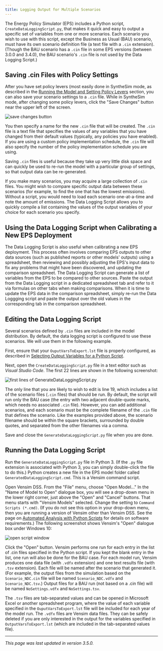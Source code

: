 ```yaml
---
title: Logging Output for Multiple Scenarios
---
```


The Energy Policy Simulator (EPS) includes a Python script, `CreateDataLoggingScript.py`, that makes it quick and easy to output a specific set of variables from one or more scenarios.  Each scenario you wish to use with this script, except the Business as Usual (BAU) scenario, must have its own scenario definition file (a text file with a `.cin` extension).  (Though the BAU scenario has a `.cin` file in some EPS versions (between 3.0.0 and 3.4.0), the BAU scenario's `.cin` file is not used by the Data Logging Script.)

## Saving .cin Files with Policy Settings

After you have set policy levers (most easily done in SyntheSim mode, as described in the [Running the Model and Setting Policy Levers](running-the-model) section, you can also save your scenario settings to a `.cin` file.  While in SyntheSim mode, after changing some policy levers, click the "Save Changes" button near the upper left of the screen.

![save changes button](/img/logging-output-SaveChangesButton.png)

You then specify a name for the new `.cin` file that will be created.  The `.cin` file is a text file that specifies the values of any variables that you have changed from their default values (typically, any policies you have enabled).  If you are using a custom policy implementation schedule, the `.cin` file will also specify the number of the policy implementation schedule you are using.

Saving `.cin` files is useful because they take up very little disk space and can quickly be used to re-run the model with a particular group of settings, so that output data can be re-generated.

If you make many scenarios, you may acquire a large collection of `.cin` files.  You might wish to compare specific output data between these scenarios (for example, to find the one that has the lowest emissions).  Without a script, you would need to load each scenario one-at-a-time and note the amount of emissions.  The Data Logging Script allows you to quickly compile a list containing the values of the output variables of your choice for each scenario you specify.

## Using the Data Logging Script when Calibrating a New EPS Deployment

The Data Logging Script is also useful when calibrating a new EPS deployment.  This process often involves comparing EPS outputs to other data sources (such as published reports or other models' outputs) using a spreadsheet, then reviewing and possibly adjusting the EPS's input data to fix any problems that might have been discovered, and updating the comparison spreadsheet.  The Data Logging Script can generate a list of variables from the EPS to be compared to other sources.  Paste the output from the Data Logging script in a dedicated spreadsheet tab and refer to it via formulas on other tabs when making comparisons.  When it is time to update the EPS data in the comparison spreadsheet, simply re-run the Data Loggging script and paste the output over the old values in the corresponding tab in the comparison spreadsheet.

## Editing the Data Logging Script

Several scenarios defined by `.cin` files are included in the model distribution.  By default, the data logging script is configured to use these scenarios.  We will use them in the following example.

First, ensure that your `OuputVarsToExport.lst` file is properly configured, as described in [Selecting Output Variables for a Python Script](selecting-output-variables).

Next, open the `CreateDataLoggingScript.py` file in a text editor such as _Visual Studio Code_.  The first 22 lines are shown in the following screenshot:

![first lines of GenerateDataLoggingScript.py](/img/logging-output-LoggingScript.png)

The only line that you are likely to wish to edit is line 19, which includes a list of the scenario files (`.cin` files) that should be run.  By default, the script will run only the BAU case (the entry with two adjacent double-quote marks, which needs no associated `.cin` file).  However, you can add additional scenarios, and each scenario must be the complete filename of the `.cin` file that defines the scenario.  Like the examples provided above, the scenario filename should be within the square brackets, surrounded by double quotes, and separated from the other filenames via a comma.

Save and close the `GenerateDataLoggingScript.py` file when you are done.

## Running the Data Logging Script

Run the `GenerateDataLoggingScript.py` file in Python 3.  (If the `.py` file extension is associated with Python 3, you can simply double-click the file to do this.)  Python creates a new file in the EPS model folder called `GeneratedDataLoggingScript.cmd`.  This is a Vensim command script.

Open Vensim DSS.  From the "File" menu, choose "Open Model..."  In the "Name of Model to Open" dialogue box, you will see a drop-down menu in the lower right corner, just above the "Open" and "Cancel" buttons.  That menu starts with "Vensim Models" selected.  Change the setting to `Command Scripts (*.cmd)`.  (If you do not see this option in your drop-down menu, then you are running a version of Vensim other than Vensim DSS.  See the page on [Automated Analysis with Python Scripts](automated-analysis) for details on software requirements.)  The following screenshot shows Vensim's "Open" dialogue box under Windows 10:

![open script window](/img/logging-output-OpenScriptWindow.png)

Click the "Open" button.  Vensim performs one run for each entry in the list of .cin files specified in the Python script.  If you kept the blank entry in the list, one run will also be done for the BAU case.  For each model run, Vensim produces one data file (with `.vdfx` extension) and one text results file (with `.tsv` extension).  Each file will be named after the scenario that generated it.  (For example, the output files from the simulation based on the `Scenario_NDC.cin` file will be named `Scenario_NDC.vdfx` and `Scenario_NDC.tsv`.)  Output files for a BAU run (not based on a .cin file) will be named `NoSettings.vdfx` and `NoSettings.tsv`.

The `.tsv` files are tab-separated values and can be opened in Microsoft Excel or another spreadsheet program, where the value of each variable specified in the `OuputVarsToExport.lst` file will be included for each year of the model run.  The `.vdfx` files are Vensim data files.  They can be safely deleted if you are only interested in the output for the variables specified in `OutputVarsToExport.lst` (which are included in the tab-separated values file).

---
*This page was last updated in version 3.5.0.*
